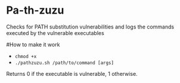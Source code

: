 # Pa-th-zuzu
Checks for PATH substitution vulnerabilities and logs the commands executed by the vulnerable executables

#How to make it work
- `chmod +x`
- `./pathzuzu.sh /path/to/command [args]`

Returns 0 if the executable is vulnerable, 1 otherwise.

